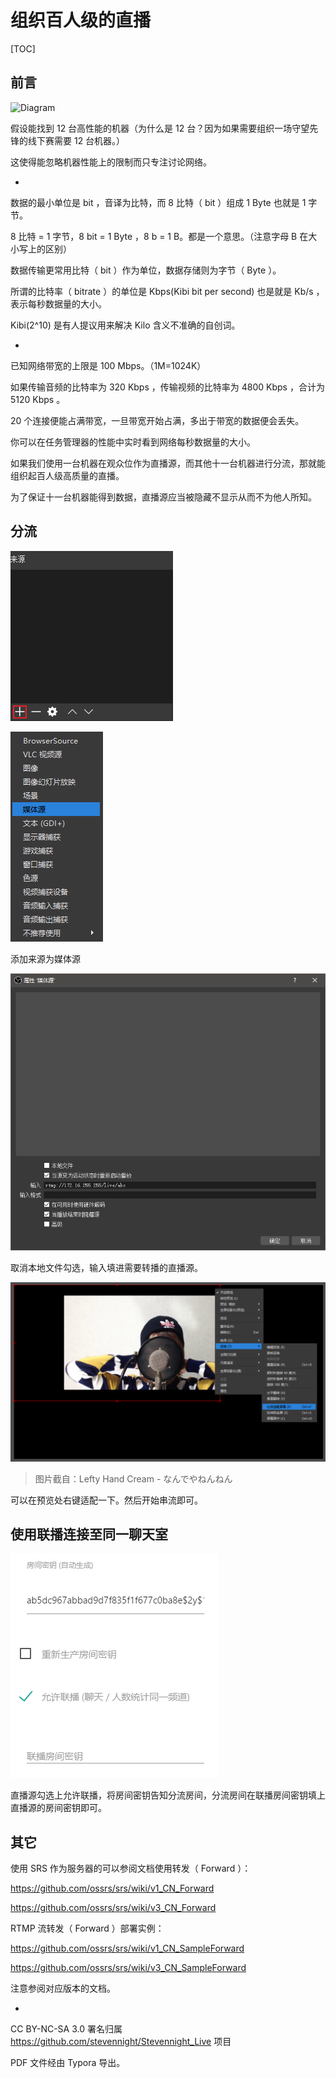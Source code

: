 # 组织百人级的直播

[TOC]

## 前言

![Diagram](Diagram.png)

假设能找到 12 台高性能的机器（为什么是 12 台？因为如果需要组织一场守望先锋的线下赛需要 12 台机器。）

这使得能忽略机器性能上的限制而只专注讨论网络。

-

数据的最小单位是 bit ，音译为比特，而 8 比特（ bit ）组成 1 Byte 也就是 1 字节。

8 比特 = 1 字节，8 bit = 1 Byte ，8 b = 1 B。都是一个意思。（注意字母 B 在大小写上的区别）

数据传输更常用比特（ bit ）作为单位，数据存储则为字节（ Byte ）。

所谓的比特率（ bitrate ）的单位是 Kbps(Kibi bit per second) 也是就是 Kb/s ，表示每秒数据量的大小。

Kibi(2^10) 是有人提议用来解决 Kilo 含义不准确的自创词。

-

已知网络带宽的上限是 100 Mbps。（1M=1024K）

如果传输音频的比特率为 320 Kbps ，传输视频的比特率为 4800 Kbps ，合计为 5120 Kbps 。

20 个连接便能占满带宽，一旦带宽开始占满，多出于带宽的数据便会丢失。

你可以在任务管理器的性能中实时看到网络每秒数据量的大小。

如果我们使用一台机器在观众位作为直播源，而其他十一台机器进行分流，那就能组织起百人级高质量的直播。

为了保证十一台机器能得到数据，直播源应当被隐藏不显示从而不为他人所知。

## 分流

![snipaste20170331_224815](snipaste20170331_224815.png)

![snipaste20170330_190859](snipaste20170330_190859.png)

添加来源为媒体源

![snipaste20170330_192605](snipaste20170330_192605.png)

取消本地文件勾选，输入填进需要转播的直播源。

![snipaste20170330_193848](snipaste20170330_193848.png)

> 图片截自：Lefty Hand Cream - なんでやねんねん 

可以在预览处右键适配一下。然后开始串流即可。

## 使用联播连接至同一聊天室

![snipaste20170331_225845](snipaste20170331_225845.png)

直播源勾选上允许联播，将房间密钥告知分流房间，分流房间在联播房间密钥填上直播源的房间密钥即可。

## 其它

使用 SRS 作为服务器的可以参阅文档使用转发（ Forward ）：

https://github.com/ossrs/srs/wiki/v1_CN_Forward

https://github.com/ossrs/srs/wiki/v3_CN_Forward

RTMP 流转发（ Forward ）部署实例：

https://github.com/ossrs/srs/wiki/v1_CN_SampleForward

https://github.com/ossrs/srs/wiki/v3_CN_SampleForward

注意参阅对应版本的文档。

-

CC BY-NC-SA 3.0 署名归属 https://github.com/stevennight/Stevennight_Live 项目

PDF 文件经由 Typora 导出。